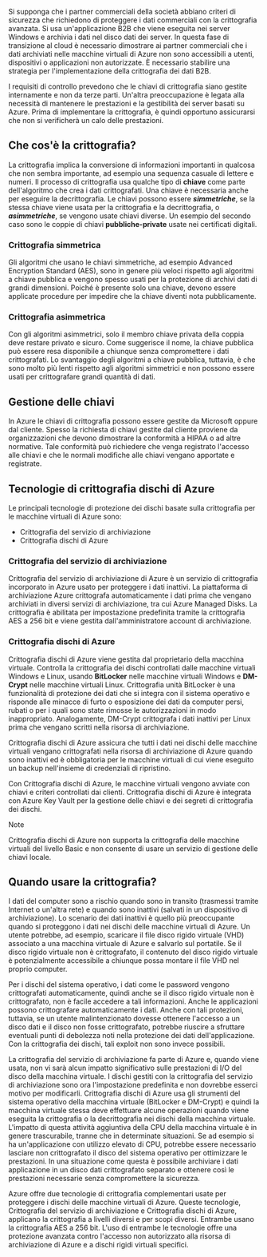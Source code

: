 Si supponga che i partner commerciali della società abbiano criteri di sicurezza che richiedono di proteggere i dati commerciali con la crittografia avanzata. Si usa un'applicazione B2B che viene eseguita nei server Windows e archivia i dati nel disco dati dei server. In questa fase di transizione al cloud è necessario dimostrare ai partner commerciali che i dati archiviati nelle macchine virtuali di Azure non sono accessibili a utenti, dispositivi o applicazioni non autorizzate. È necessario stabilire una strategia per l'implementazione della crittografia dei dati B2B.

I requisiti di controllo prevedono che le chiavi di crittografia siano gestite internamente e non da terze parti. Un'altra preoccupazione è legata alla necessità di mantenere le prestazioni e la gestibilità dei server basati su Azure. Prima di implementare la crittografia, è quindi opportuno assicurarsi che non si verificherà un calo delle prestazioni.

## <a name="what-is-encryption"></a>Che cos'è la crittografia?

La crittografia implica la conversione di informazioni importanti in qualcosa che non sembra importante, ad esempio una sequenza casuale di lettere e numeri. Il processo di crittografia usa qualche tipo di **chiave** come parte dell'algoritmo che crea i dati crittografati. Una chiave è necessaria anche per eseguire la decrittografia. Le chiavi possono essere **_simmetriche_**, se la stessa chiave viene usata per la crittografia e la decrittografia, o **_asimmetriche_**, se vengono usate chiavi diverse. Un esempio del secondo caso sono le coppie di chiavi **pubbliche-private** usate nei certificati digitali.

### <a name="symmetric-encryption"></a>Crittografia simmetrica

Gli algoritmi che usano le chiavi simmetriche, ad esempio Advanced Encryption Standard (AES), sono in genere più veloci rispetto agli algoritmi a chiave pubblica e vengono spesso usati per la protezione di archivi dati di grandi dimensioni. Poiché è presente solo una chiave, devono essere applicate procedure per impedire che la chiave diventi nota pubblicamente.

### <a name="asymmetric-encryption"></a>Crittografia asimmetrica

Con gli algoritmi asimmetrici, solo il membro chiave privata della coppia deve restare privato e sicuro. Come suggerisce il nome, la chiave pubblica può essere resa disponibile a chiunque senza compromettere i dati crittografati. Lo svantaggio degli algoritmi a chiave pubblica, tuttavia, è che sono molto più lenti rispetto agli algoritmi simmetrici e non possono essere usati per crittografare grandi quantità di dati.

## <a name="key-management"></a>Gestione delle chiavi

In Azure le chiavi di crittografia possono essere gestite da Microsoft oppure dal cliente. Spesso la richiesta di chiavi gestite dal cliente proviene da organizzazioni che devono dimostrare la conformità a HIPAA o ad altre normative. Tale conformità può richiedere che venga registrato l'accesso alle chiavi e che le normali modifiche alle chiavi vengano apportate e registrate.

## <a name="azure-disk-encryption-technologies"></a>Tecnologie di crittografia dischi di Azure

Le principali tecnologie di protezione dei dischi basate sulla crittografia per le macchine virtuali di Azure sono:

- Crittografia del servizio di archiviazione
- Crittografia dischi di Azure

### <a name="storage-service-encryption"></a>Crittografia del servizio di archiviazione

Crittografia del servizio di archiviazione di Azure è un servizio di crittografia incorporato in Azure usato per proteggere i dati inattivi. La piattaforma di archiviazione Azure crittografa automaticamente i dati prima che vengano archiviati in diversi servizi di archiviazione, tra cui Azure Managed Disks. La crittografia è abilitata per impostazione predefinita tramite la crittografia AES a 256 bit e viene gestita dall'amministratore account di archiviazione.

### <a name="azure-disk-encryption"></a>Crittografia dischi di Azure

Crittografia dischi di Azure viene gestita dal proprietario della macchina virtuale. Controlla la crittografia dei dischi controllati dalle macchine virtuali Windows e Linux, usando **BitLocker** nelle macchine virtuali Windows e **DM-Crypt** nelle macchine virtuali Linux. Crittografia unità BitLocker è una funzionalità di protezione dei dati che si integra con il sistema operativo e risponde alle minacce di furto o esposizione dei dati da computer persi, rubati o per i quali sono state rimosse le autorizzazioni in modo inappropriato. Analogamente, DM-Crypt crittografa i dati inattivi per Linux prima che vengano scritti nella risorsa di archiviazione.

Crittografia dischi di Azure assicura che tutti i dati nei dischi delle macchine virtuali vengano crittografati nella risorsa di archiviazione di Azure quando sono inattivi ed è obbligatoria per le macchine virtuali di cui viene eseguito un backup nell'insieme di credenziali di ripristino.

Con Crittografia dischi di Azure, le macchine virtuali vengono avviate con chiavi e criteri controllati dai clienti. Crittografia dischi di Azure è integrata con Azure Key Vault per la gestione delle chiavi e dei segreti di crittografia dei dischi.

> [!NOTE] 
> Crittografia dischi di Azure non supporta la crittografia delle macchine virtuali del livello Basic e non consente di usare un servizio di gestione delle chiavi locale.

## <a name="when-to-use-encryption"></a>Quando usare la crittografia?

I dati del computer sono a rischio quando sono in transito (trasmessi tramite Internet o un'altra rete) e quando sono inattivi (salvati in un dispositivo di archiviazione). Lo scenario dei dati inattivi è quello più preoccupante quando si proteggono i dati nei dischi delle macchine virtuali di Azure. Un utente potrebbe, ad esempio, scaricare il file disco rigido virtuale (VHD) associato a una macchina virtuale di Azure e salvarlo sul portatile. Se il disco rigido virtuale non è crittografato, il contenuto del disco rigido virtuale è potenzialmente accessibile a chiunque possa montare il file VHD nel proprio computer.

Per i dischi del sistema operativo, i dati come le password vengono crittografati automaticamente, quindi anche se il disco rigido virtuale non è crittografato, non è facile accedere a tali informazioni. Anche le applicazioni possono crittografare automaticamente i dati. Anche con tali protezioni, tuttavia, se un utente malintenzionato dovesse ottenere l'accesso a un disco dati e il disco non fosse crittografato, potrebbe riuscire a sfruttare eventuali punti di debolezza noti nella protezione dei dati dell'applicazione. Con la crittografia dei dischi, tali exploit non sono invece possibili.

La crittografia del servizio di archiviazione fa parte di Azure e, quando viene usata, non vi sarà alcun impatto significativo sulle prestazioni di I/O del disco della macchina virtuale. I dischi gestiti con la crittografia del servizio di archiviazione sono ora l'impostazione predefinita e non dovrebbe esserci motivo per modificarli. Crittografia dischi di Azure usa gli strumenti del sistema operativo della macchina virtuale (BitLocker e DM-Crypt) e quindi la macchina virtuale stessa deve effettuare alcune operazioni quando viene eseguita la crittografia o la decrittografia nei dischi della macchina virtuale. L'impatto di questa attività aggiuntiva della CPU della macchina virtuale è in genere trascurabile, tranne che in determinate situazioni. Se ad esempio si ha un'applicazione con utilizzo elevato di CPU, potrebbe essere necessario lasciare non crittografato il disco del sistema operativo per ottimizzare le prestazioni. In una situazione come questa è possibile archiviare i dati applicazione in un disco dati crittografato separato e ottenere così le prestazioni necessarie senza compromettere la sicurezza.

Azure offre due tecnologie di crittografia complementari usate per proteggere i dischi delle macchine virtuali di Azure. Queste tecnologie, Crittografia del servizio di archiviazione e Crittografia dischi di Azure, applicano la crittografia a livelli diversi e per scopi diversi. Entrambe usano la crittografia AES a 256 bit. L'uso di entrambe le tecnologie offre una protezione avanzata contro l'accesso non autorizzato alla risorsa di archiviazione di Azure e a dischi rigidi virtuali specifici.
